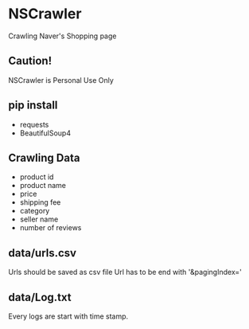 # NSCrawler
Crawling Naver's Shopping page


## Caution!
NSCrawler is Personal Use Only

## pip install
- requests
- BeautifulSoup4

## Crawling Data
- product id
- product name
- price
- shipping fee
- category
- seller name
- number of reviews

## data/urls.csv
Urls should be saved as csv file
Url has to be end with '&pagingIndex='

## data/Log.txt
Every logs are start with time stamp.
